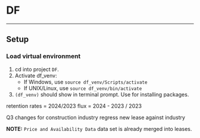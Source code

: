 # DF
---

## Setup
### Load virtual environment
1. cd into project `DF`.
2. Activate df_venv:
    - If Windows, use `source df_venv/Scripts/activate`
    - If UNIX/Linux, use `source df_venv/bin/activate`
3. `(df_venv)` should show in terminal prompt. Use for installing packages.

retention rates = 2024/2023
flux = 2024 - 2023 / 2023

Q3 changes for construction industry
regress new lease against industry



**NOTE:** `Price and Availability Data` data set is already merged into leases.
